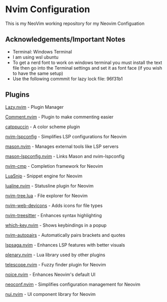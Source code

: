 # Nvim Configuration

This is my NeoVim working repository for my Neovim Configuation

## Acknowledgements/Important Notes

 - Terminal: Windows Terminal
 - I am using wsl ubuntu
 - To get a nerd font to work on windows terminal you must install the text file then go into the Terminal settings and set it as font face (if you wish to have the same setup)
 - Use the following commmit for lazy lock file: 96f31b1 


## Plugins 

[Lazy.nvim](https://github.com/folke/lazy.nvim) - Plugin Manager

[Comment.nvim](https://github.com/numToStr/Comment.nvim) - Plugin to make commenting easier

[catppuccin](https://github.com/catppuccin/nvim) - A color scheme plugin

[nvim-lspconfig](https://github.com/neovim/nvim-lspconfig) - Simplifies LSP configurations for Neovim

[mason.nvim](https://github.com/williamboman/mason.nvim) - Manages external tools like LSP servers

[mason-lspconfig.nvim](https://github.com/williamboman/mason-lspconfig.nvim) - Links Mason and nvim-lspconfig

[nvim-cmp](https://github.com/hrsh7th/nvim-cmp) - Completion framework for Neovim

[LuaSnip](https://github.com/L3MON4D3/LuaSnip) - Snippet engine for Neovim

[lualine.nvim](https://github.com/nvim-lualine/lualine.nvim) - Statusline plugin for Neovim

[nvim-tree.lua](https://github.com/nvim-tree/nvim-tree.lua) - File explorer for Neovim

[nvim-web-devicons](https://github.com/nvim-tree/nvim-web-devicons) - Adds icons for file types

[nvim-treesitter](https://github.com/nvim-treesitter/nvim-treesitter) - Enhances syntax highlighting

[which-key.nvim](https://github.com/folke/which-key.nvim) - Shows keybindings in a popup

[nvim-autopairs](https://github.com/windwp/nvim-autopairs) - Automatically pairs brackets and quotes

[lspsaga.nvim](https://github.com/glepnir/lspsaga.nvim) - Enhances LSP features with better visuals

[plenary.nvim](https://github.com/nvim-lua/plenary.nvim) - Lua library used by other plugins

[telescope.nvim](https://github.com/nvim-telescope/telescope.nvim) - Fuzzy finder plugin for Neovim

[noice.nvim](https://github.com/folke/noice.nvim) - Enhances Neovim's default UI

[neoconf.nvim](https://github.com/folke/neoconf.nvim) - Simplifies configuration management for Neovim

[nui.nvim](https://github.com/MunifTanjim/nui.nvim) - UI component library for Neovim

